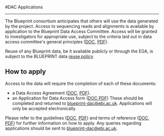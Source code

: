 #DAC Applications
***

The Blueprint consortium anticipates that others will use the data generated by the project. Access to sequencing reads and alignments is available by application to the Blueprint Data Access Committee. Access will be granted to investigators for appropriate use, subject to the criteria laid out in data access committee's general principles ([DOC](http://ftp.ebi.ac.uk/pub/databases/blueprint/data_access/Blueprint_DAC_general_principles.doc "DAC Principles - DOC"), [PDF](http://ftp.ebi.ac.uk/pub/databases/blueprint/data_access/Blueprint_DAC_general_principles.pdf "DAC Principles - PDF")).

Reuse of any Blueprint data, be it available publicly or through the EGA, is subject to the BLUEPRINT data [reuse policy](#/md/data_reuse).

## How to apply

Access to the data will require the completion of each of these documents:

- a Data Access Agreement ([DOC](http://ftp.ebi.ac.uk/pub/databases/blueprint/data_access/Blueprint_Data_Access_Agreement.doc), [PDF](http://ftp.ebi.ac.uk/pub/databases/blueprint/data_access/Blueprint_Data_Access_Agreement.pdf)).
- an Application for Data Access form ([DOC](http://ftp.ebi.ac.uk/pub/databases/blueprint/data_access/Blueprint_data_access_form.doc),[PDF](http://ftp.ebi.ac.uk/pub/databases/blueprint/data_access/Blueprint_data_access_form.pdf))
These should be completed and returned to blueprint-dac@ebi.ac.uk. Applications will only be accepted electronically.

Please refer to the guidelines ([DOC](http://ftp.ebi.ac.uk/pub/databases/blueprint/data_access/Blueprint_DAC_general_principles.doc), [PDF](http://ftp.ebi.ac.uk/pub/databases/blueprint/data_access/Blueprint_DAC_general_principles.pdf)) and terms of reference ([DOC](http://ftp.ebi.ac.uk/pub/databases/blueprint/data_access/Blueprint_DAC_Terms.doc), [PDF](http://ftp.ebi.ac.uk/pub/databases/blueprint/data_access/Blueprint_DAC_Terms.pdf)) for further information on how to apply. Any queries regarding applications should be sent to blueprint-dac@ebi.ac.uk.